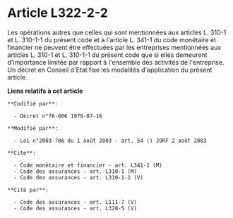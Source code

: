 # Article L322-2-2

Les opérations autres que celles qui sont mentionnées aux articles L. 310-1 et L. 310-1-1 du présent code et à l'article L.
341-1 du code monétaire et financier ne peuvent être effectuées par les entreprises mentionnées aux articles L. 310-1 et L.
310-1-1 du présent code que si elles demeurent d'importance limitée par rapport à l'ensemble des activités de l'entreprise.
Un décret en Conseil d'Etat fixe les modalités d'application du présent article.

**Liens relatifs à cet article**

	**Codifié par**:

	  - Décret n°76-666 1976-07-16

	**Modifié par**:

	  - Loi n°2003-706 du 1 août 2003 - art. 54 () JORF 2 août 2003

	**Cite**:

	  - Code monétaire et financier - art. L341-1 (M)
	  - Code des assurances - art. L310-1 (M)
	  - Code des assurances - art. L310-1-1 (V)

	**Cité par**:

	  - Code des assurances - art. L111-7 (V)
	  - Code des assurances - art. L328-5 (V)
